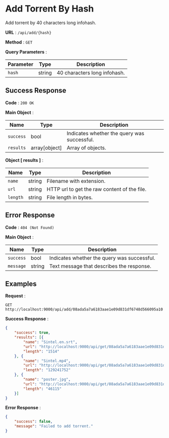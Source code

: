 # Add Torrent By Hash

Add torrent by 40 characters long infohash.

**URL** : `/api/add/{hash}`

**Method** : `GET`

**Query Parameters** :

| Parameter | Type | Description |
| --- | --- | --- |
| `hash` | string | 40 characters long infohash.|

## Success Response

**Code** : `200 OK`

**Main Object** :

| Name | Type | Description |
| --- | --- | --- |
| `success` | bool | Indicates whether the query was successful.|
| `results` | array[object] | Array of objects.|

**Object [ results ]** :

| Name | Type | Description |
| --- | --- | --- |
| `name` | string | Filename with extension.|
| `url` | string | HTTP url to get the raw content of the file.|
| `length` | string | File length in bytes.|

## Error Response

**Code** : `404 (Not Found)`

**Main Object** :

| Name | Type | Description |
| --- | --- | --- |
| `success` | bool | Indicates whether the query was successful.|
| `message` | string | Text message that describes the response.|

## Examples

**Request** :

`GET http://localhost:9000/api/add/08ada5a7a6183aae1e09d831df6748d566095a10`

**Success Response** :

```json
{
    "success": true,
    "results": [{
        "name": "Sintel.en.srt",
        "url": "http://localhost:9000/api/get/08ada5a7a6183aae1e09d831df6748d566095a10/U2ludGVsLmVuLnNydA==",
        "length": "1514"
    }, {
        "name": "Sintel.mp4",
        "url": "http://localhost:9000/api/get/08ada5a7a6183aae1e09d831df6748d566095a10/U2ludGVsLm1wNA==",
        "length": "129241752"
    }, {
        "name": "poster.jpg",
        "url": "http://localhost:9000/api/get/08ada5a7a6183aae1e09d831df6748d566095a10/cG9zdGVyLmpwZw==",
        "length": "46115"
    }]
}
```
**Error Response** :

```json
{
    "success": false,
    "message": "Failed to add torrent."
}
```